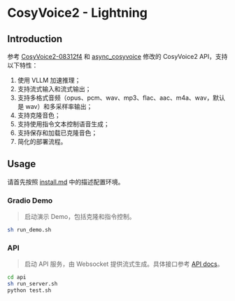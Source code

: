 # CosyVoice2 - Lightning

## Introduction

参考 [CosyVoice2-08312f4](https://github.com/FunAudioLLM/CosyVoice/tree/08312f4c4615b465d66ff55036be1cbd642904e6) 和 [async_cosyvoice](https://github.com/qi-hua/async_cosyvoice) 修改的 CosyVoice2 API，支持以下特性：

1. 使用 VLLM 加速推理；
2. 支持流式输入和流式输出；
3. 支持多格式音频（opus、pcm、wav、mp3、flac、aac、m4a、wav，默认是 wav）和多采样率输出；
4. 支持克隆音色；
5. 支持使用指令文本控制语音生成；
6. 支持保存和加载已克隆音色；
7. 简化的部署流程。

## Usage

请首先按照 [install.md](./install.md) 中的描述配置环境。

### Gradio Demo

> 启动演示 Demo，包括克隆和指令控制。

```bash
sh run_demo.sh
```

### API

> 启动 API 服务，由 Websocket 提供流式生成。具体接口参考 [API docs](api/README.md)。

```bash
cd api
sh run_server.sh
python test.sh
```
